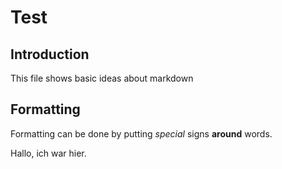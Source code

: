 # Test
## Introduction
This file shows basic ideas about markdown

## Formatting
Formatting can be done by putting *special* signs **around** words.

Hallo, ich war hier.